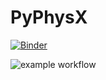 # PyPhysX

[![Binder](https://mybinder.org/badge_logo.svg)](https://mybinder.org/v2/gh/spicytechs/PyPhysX/HEAD)

![example workflow](https://github.com/spicytechs/PyPhysX/actions/workflows/workflowa.yml/badge.svg)

